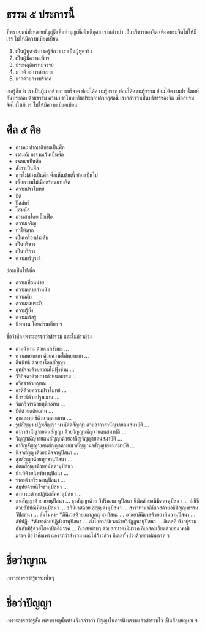 # ธรรม ๕ ประการนี้ 
ที่พราหมณ์ทั้งหลายบัญญัติเพื่อทำบุญเพื่อยินดีกุศล 
เรากล่าวว่า เป็นบริขารของจิต เพื่ออบรมจิตไม่ให้มีเวร ไม่ให้มีความเบียดเบียน

1. เป็นผู้พูดจริง เธอรู้สึกว่า เราเป็นผู้พูดจริง
2. เป็นผู้มีความเพียร
3. ประพฤติพรหมจรรย์
4. มากด้วยการสาธยาย
5. มากด้วยการบริจาค 

เธอรู้สึกว่า เราเป็นผู้มากด้วยการบริจาค ย่อมได้ความรู้อรรถ ย่อมได้ความรู้ธรรม ย่อมได้ความปราโมทย์อันประกอบด้วยธรรม ความปราโมทย์อันประกอบด้วยกุศลนี้
เรากล่าวว่าเป็นบริขารของจิต เพื่ออบรมจิตไม่ให้มีเวร ไม่ให้มีความเบียดเบียน 

# ศีล ๕ คือ 
- การละ ปาณาติบาตเป็นศีล
- เวรมณี การงดเว้นเป็นศีล
- เจตนาเป็นศีล
- สังวรเป็นศีล
- การไม่ล่วงเป็นศีล
ศีลเห็นปานนี้ ย่อมเป็นไป
- เพื่อความไม่เดือดร้อนแห่งจิต 
- ความปราโมทย์
- ปีติ
- ปัสสัทธิ
- โสมนัส 
- การเสพโดยเอื้อเฟื้อ 
- ความเจริญ 
- ทำให้มาก 
- เป็นเครื่องประดับ 
- เป็นบริขาร 
- เป็นบริวาร 
- ความบริบูรณ์ 

ย่อมเป็นไปเพื่อ
- ความเบื่อหน่าย 
- ความคลายกำหนัด 
- ความดับ 
- ความสงบระงับ 
- ความรู้ยิ่ง 
- ความตรัสรู้ 
- นิพพาน โดยส่วนเดียว ฯ

ชื่อว่าศีล เพราะอรรถว่าสำรวม และไม่ก้าวล่วง
- กามฉันทะ ด้วยเนกขัมมะ ...
- ความพยาบาท ด้วยความไม่พยาบาท ...
- ถีนมิทธิ ด้วยอาโลกสัญญา ...
- อุทธัจจะด้วยความไม่ฟุ้งซ่าน ...
- วิจิกิจฉาด้วยการกำหนดธรรม ...
- อวิชชาด้วยญาณ ...
- อรติด้วยความปราโมทย์ ...
- นิวรณ์ด้วยปฐมฌาน ...
- วิตกวิจารด้วยทุติยฌาน ...
- ปีติด้วยตติยฌาน ...
- สุขและทุกข์ด้วยจตุตถฌาน ...
- รูปสัญญา ปฏิฆสัญญา นานัตตสัญญา ด้วยอากาสานัญจายตนสมาบัติ ...
- อากาสานัญจายตนสัญญา ด้วยวิญญาณัญจายตนสมาบัติ ...
- วิญญาณัญจายตนสัญญาด้วยอากิญจัญญายตนสมาบัติ ...
- อากิญจัญญายตนสัญญาด้วยเนวสัญญานาสัญญายตนสมาบัติ ...
- นิจจสัญญาด้วยอนิจจานุปัสนา ...
- สุขสัญญาด้วยทุกขานุปัสนา ...
- อัตตสัญญาด้วยอนัตตานุปัสนา ...
- นันทิด้วยนิพพิทานุปัสนา ...
- ราคะด้วยวิราคานุปัสนา ...
- สมุทัยด้วยนิโรธานุปัสนา ...
- อาทานะด้วยปฏินิสสัคคานุปัสนา ...
- ฆนสัญญาด้วยวยานุปัสนา ... ธุวสัญญาด้วย วิปริณามานุปัสนา
นิมิตด้วยอนิมิตตานุปัสนา ... ปณิธิด้วยอัปปณิหิตานุปัสนา ... อภินิเวสด้วย
สุญญตานุปัสนา ... สาราทานาภินิเวสด้วยอธิปัญญาธรรมวิปัสสนา ... สัมโมหา-
*ภินิเวสด้วยยถาภูตญาณทัสนะ ... อาลยาภินิเวสด้วยอาทีนวานุปัสนา ... อัปปฏิ-
*สังขาด้วยปฏิสังขานุปัสนา ... สังโยคาภินิเวสด้วยวิวัฏฏนานุปัสนา ... กิเลสที่
ตั้งอยู่ร่วมกันกับทิฐิด้วยโสดาปัตติมรรค ... กิเลสหยาบๆ ด้วยสกทาคามิมรรค
กิเลสละเอียดด้วยอนาคามิมรรค ชื่อว่าศีลเพราะอรรถว่าสำรวม และไม่ก้าวล่วง
กิเลสทั้งปวงด้วยอรหัตมรรค ฯ

# ชื่อว่าญาณ 
เพราะอรรถว่ารู้ธรรมนั้นๆ 

# ชื่อว่าปัญญา 
เพราะอรรถว่ารู้ชัด เพราะเหตุนั้นท่านจึงกล่าวว่า 
ปัญญาในการฟังธรรมแล้วสำรวมไว้ เป็นสีลมยญาณ ฯ
